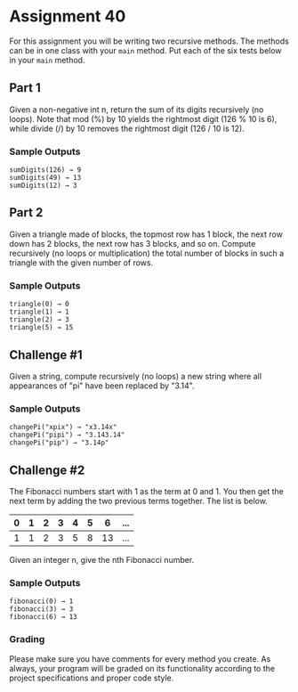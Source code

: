 # Assignment 40

For this assignment you will be writing two recursive methods. The methods can be in one class with your `main` method. Put each of the six tests below in your `main` method.

## Part 1

Given a non-negative int n, return the sum of its digits recursively (no loops).
Note that mod (%) by 10 yields the rightmost digit (126 % 10 is 6),
while divide (/) by 10 removes the rightmost digit (126 / 10 is 12).

### Sample Outputs
```
sumDigits(126) → 9
sumDigits(49) → 13
sumDigits(12) → 3
```

## Part 2

Given a triangle made of blocks, the topmost row has 1 block, the next row down has 2 blocks, the next row has 3 blocks, and so on.
Compute recursively (no loops or multiplication) the total number of blocks in such a triangle with the given number of rows.

### Sample Outputs
```
triangle(0) → 0
triangle(1) → 1
triangle(2) → 3
triangle(5) → 15
```

## Challenge \#1

Given a string, compute recursively (no loops) a new string where all appearances of "pi" have been replaced by "3.14".

### Sample Outputs
```
changePi("xpix") → "x3.14x"
changePi("pipi") → "3.143.14"
changePi("pip") → "3.14p"
```

## Challenge \#2

The Fibonacci numbers start with 1 as the term at 0 and 1. You then get the next term by adding the two previous terms together. The list is below.

| 0   | 1   | 2   | 3   | 4   | 5   | 6   | ... |
|:---:|:---:|:---:|:---:|:---:|:---:|:---:|:---:|
| 1   | 1   | 2   | 3   | 5   | 8   | 13  | ... |

Given an integer n, give the nth Fibonacci number.

### Sample Outputs
```
fibonacci(0) → 1
fibonacci(3) → 3
fibonacci(6) → 13
```

### Grading

Please make sure you have comments for every method you create. As always, your program will be graded on its functionality according to the project specifications and proper code style.

